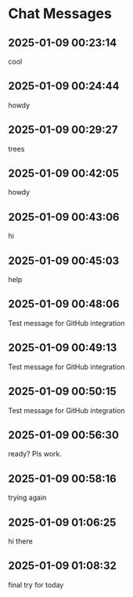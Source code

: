 # Chat Messages

## 2025-01-09 00:23:14
cool

## 2025-01-09 00:24:44
howdy

## 2025-01-09 00:29:27
trees

## 2025-01-09 00:42:05
howdy

## 2025-01-09 00:43:06
hi

## 2025-01-09 00:45:03
help

## 2025-01-09 00:48:06
Test message for GitHub integration

## 2025-01-09 00:49:13
Test message for GitHub integration

## 2025-01-09 00:50:15
Test message for GitHub integration

## 2025-01-09 00:56:30
ready? Pls work.

## 2025-01-09 00:58:16
trying again

## 2025-01-09 01:06:25
hi there

## 2025-01-09 01:08:32
final try for today

